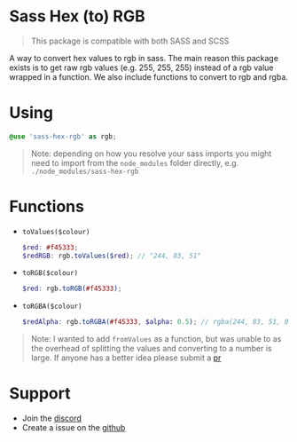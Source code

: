 # Sass Hex (to) RGB

> This package is compatible with both SASS and SCSS

A way to convert hex values to rgb in sass. The main reason this package exists is to get raw rgb values (e.g. 255, 255, 255) instead of a rgb value wrapped in a function. We also include functions to convert to rgb and rgba.


# Using
```scss
@use 'sass-hex-rgb' as rgb;
```

> Note: depending on how you resolve your sass imports you might need to import from the `node_modules` folder directly, e.g. `./node_modules/sass-hex-rgb`

# Functions

-   `toValues($colour)`
    ```scss
    $red: #f45333;
    $redRGB: rgb.toValues($red); // "244, 83, 51"
    ```

-   `toRGB($colour)`
    ```scss
    $red: rgb.toRGB(#f45333);
    ```

-   `toRGBA($colour)`
    ```scss
    $redAlpha: rgb.toRGBA(#f45333, $alpha: 0.5); // rgba(244, 83, 51, 0.5);
    ```

> Note: I wanted to add `fromValues` as a function, but was unable to as the overhead of splitting the values and converting to a number is large. If anyone has a better idea please submit a [pr](https://github.com/ghostdevv/sass-hex-rgb/pulls)

# Support
-   Join the [discord](https://discord.gg/2Vd4wAjJnm)<br>
-   Create a issue on the [github](https://github.com/ghostdevv/sass-hex-rgb)
